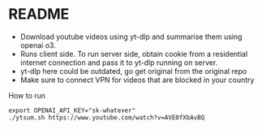 # README

 - Download youtube videos using yt-dlp and summarise them using openai o3.
 - Runs client side. To run server side, obtain cookie from a residential internet connection and pass it to yt-dlp running on server.
 - yt-dlp here could be outdated, go get original from the original repo
 - Make sure to connect VPN for videos that are blocked in your country

How to run

```
export OPENAI_API_KEY="sk-whatever"
./ytsum.sh https://www.youtube.com/watch?v=AVE0fXbAvBQ
```
